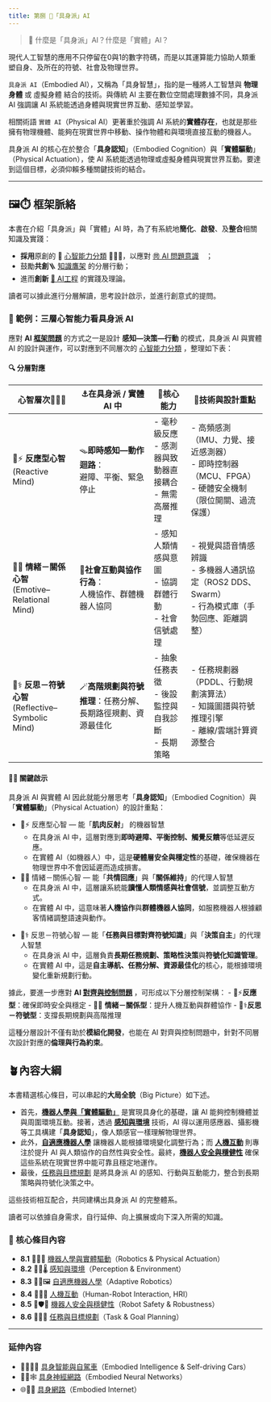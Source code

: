 ```yaml
---
title: 第捌 🦾「具身派」AI
---
```

>  🦾 什麼是「具身派」AI？什麼是「實體」AI？

現代人工智慧的應用不只停留在0與1的數字符碼，而是以其運算能力協助人類重塑自身、及所在的符號、社會及物理世界。

`具身派 AI`（Embodied AI），又稱為「具身智慧」，指的是一種將人工智慧與 **物理身體** 或 虛擬身體 結合的技術。與傳統 AI 主要在數位空間處理數據不同，具身派 AI 強調讓 AI 系統能透過身體與現實世界互動、感知並學習。

相關術語 `實體 AI`（Physical AI）更著重於強調 AI 系統的**實體存在**，也就是那些擁有物理機體、能夠在現實世界中移動、操作物體和與環境直接互動的機器人。

具身派 AI 的核心在於整合「**具身認知**」（Embodied Cognition）與「**實體驅動**」（Physical Actuation），使 AI 系統能透過物理或虛擬身體與現實世界互動。要達到這個目標，必須仰賴多種關鍵技術的結合。

***
## 🖼️⏱️ 框架脈絡

本書在介紹「具身派」與「實體」AI 時，為了有系統地**簡化**、**啟發**、及**整合**相關知識及實踐：
* **採用**原創的 🧠 [心智能力分類](notes-mind.zh-hant) 🐸🐘🧘，以應對 [㉄ AI 問題意識](01----problematics.zh-hant)　；
* 鼓勵**共創**🪜 [知識鷹架](notes-action.zh-hant) 的分層行動；
* 進而**創新** [🌉 AI工程](10----ai_engineering.zh-hant) 的實踐及理論。

讀者可以據此進行分層解讀，思考設計啟示，並進行創意式的提問。

### 🤖  範例：三層心智能力看具身派 AI 

應對 **AI [框架問題](01-04-Frame_Problem.zh-hant)** 的方式之一是設計 **感知—決策—行動** 的模式，具身派 AI 與實體 AI 的設計與運作，可以對應到不同層次的 [心智能力分類](notes-mind.zh-hant) ，整理如下表：
#### 🔍 分層對應

| 心智層次🐸🐘🧘                                    | ⚓在具身派 / 實體 AI 中                   | 🦾核心能力                               | 🌉技術與設計重點                                                        |
| --------------------------------------------- | --------------------------------- | ------------------------------------ | ---------------------------------------------------------------- |
| 🐸⚡ **反應型心智**<br>(Reactive Mind)              | 🪤**即時感知—動作迴路**：<br>避障、平衡、緊急停止    | - 毫秒級反應<br>- 感測器與致動器直接耦合<br>- 無需高層推理 | - 高頻感測（IMU、力覺、接近感測器）<br>- 即時控制器（MCU、FPGA）<br>- 硬體安全機制（限位開關、過流保護） |
| 🐘💞 **情緒－關係心智**<br>(Emotive–Relational Mind) | 🤝**社會互動與協作行為**：<br>人機協作、群體機器人協同  | - 感知人類情感與意圖<br>- 協調群體行動<br>- 社會信號處理  | - 視覺與語音情感辨識<br>- 多機器人通訊協定（ROS2 DDS、Swarm）<br>- 行為模式庫（手勢回應、距離調整）  |
| 🧘⚕ **反思－符號心智**<br>(Reflective–Symbolic Mind) | 🪄**高階規劃與符號推理**：任務分解、長期路徑規劃、資源最佳化 | - 抽象任務表徵<br>- 後設監控與自我診斷<br>- 長期策略    | - 任務規劃器（PDDL、行動規劃演算法）<br>- 知識圖譜與符號推理引擎<br>- 離線/雲端計算資源整合          |

#### 🦾💡 關鍵啟示

具身派 AI 與實體 AI 因此就能分層思考「**具身認知**」（Embodied Cognition）與「**實體驅動**」（Physical Actuation）的設計重點：

* 🐸⚡ 反應型心智 — 能「**肌肉反射**」 的機器智慧
	- 在具身派 AI 中，這層對應到**即時避障、平衡控制、觸覺反饋**等低延遲反應。
	- 在實體 AI（如機器人）中，這是**硬體層安全與穩定性**的基礎，確保機器在物理世界中不會因延遲而造成損害。
* 🐘💞 情緒－關係心智 — 能「**共情回應**」與「**關係維持**」的代理人智慧
	- 在具身派 AI 中，這層讓系統能**讀懂人類情感與社會信號**，並調整互動方式。
	- 在實體 AI 中，這意味著**人機協作**與**群體機器人協同**，如服務機器人根據顧客情緒調整語速與動作。
- 🧘⚕ 反思－符號心智 — 能「**任務與目標對齊符號知識**」與「**決策自主**」的代理人智慧
	- 在具身派 AI 中，這層負責**長期任務規劃、策略性決策**與**符號化知識管理**。
	- 在實體 AI 中，這是**自主導航、任務分解、資源最佳化**的核心，能根據環境變化重新規劃行動。

據此，要進一步應對 **AI [對齊與控制問題](01-06-AI_Alignment_Control_Problem.zh-hant)** ，可形成以下分層控制架構：
    - 🐸⚡**反應型**：確保即時安全與穩定
    - 🐘💞 **情緒－關係型**：提升人機互動與群體協作
    - 🧘⚕**反思－符號型**：支撐長期規劃與高階推理

這種分層設計不僅有助於**模組化開發**，也能在 AI 對齊與控制問題中，針對不同層次設計對應的**倫理與行為約束**。

## 🪴內容大綱

本書精選核心條目，可以串起的**大局全貌**（Big Picture）如下述。

* 首先，**[機器人學與「實體驅動」](08-01-robotics_and_physical_actuation.zh-hant)** 是實現具身化的基礎，讓 AI 能夠控制機體並與周圍環境互動。接著，透過 **[感知與環境](08-02-perception_and_environment.zh-hant)** 技術，AI 得以運用感應器、攝影機等工具構建「**具身認知**」，像人類感官一樣理解物理世界。
* 此外，**[自適應機器人學](08-03-adaptive_robotics.zh-hant)** 讓機器人能根據環境變化調整行為；而 **[人機互動](08-04-human_robot_interaction.zh-hant)** 則專注於提升 AI 與人類協作的自然性與安全性。最終，**[機器人安全與穩健性](08-05-robot_safety_and_robustness.zh-hant)** 確保這些系統在現實世界中能可靠且穩定地運作。
* 最後，[任務與目標規劃](08-06-robot_tasks_and_goals.zh-hant) 是將具身派 AI 的感知、行動與互動能力，整合到長期策略與符號化決策之中。

這些技術相互配合，共同建構出具身派 AI 的完整體系。

讀者可以依據自身需求，自行延伸、向上擴展或向下深入所需的知識。

### 🌰 核心條目內容

* **8.1** 🦾🤖🔋 [機器人學與實體驅動](08-01-robotics_and_physical_actuation.zh-hant)（Robotics & Physical Actuation）
* **8.2** 🦾📡🌡️ [感知與環境](08-02-perception_and_environment.zh-hant)（Perception & Environment）
* **8.3** 🦾🔄🖼️ [自適應機器人學](08-03-adaptive_robotics.zh-hant)（Adaptive Robotics）
* **8.4** 🦾🤝💪 [人機互動](08-04-human_robot_interaction.zh-hant)（Human-Robot Interaction, HRI）
* **8.5** 🦾🛡️🚨 [機器人安全與穩健性](08-05-robot_safety_and_robustness.zh-hant)（Robot Safety & Robustness）
* **8.6** 🦾🧭🎯 [任務與目標規劃](08-06-robot_tasks_and_goals.zh-hant)（Task & Goal Planning）

***

### 延伸內容

* 🦾🚶‍♀️🤖 [具身智能與自駕車](08-06-embodied_ai_and_self_driving_cars.zh-hant)（Embodied Intelligence & Self-driving Cars）
* 🤖🧠🕸️ [具身神經網路](08-07-embodied_neural_networks.zh-hant)（Embodied Neural Networks）
* 🌐🔗🤖 [具身網路](08-08-embodied_internet.zh-hant)（Embodied Internet）
